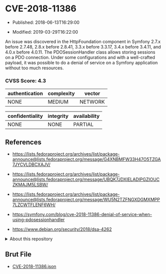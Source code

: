 # CVE-2018-11386

- Published: 2018-06-13T16:29:00

- Modified: 2019-03-29T16:22:00

An issue was discovered in the HttpFoundation component in Symfony 2.7.x before 2.7.48, 2.8.x before 2.8.41, 3.3.x before 3.3.17, 3.4.x before 3.4.11, and 4.0.x before 4.0.11. The PDOSessionHandler class allows storing sessions on a PDO connection. Under some configurations and with a well-crafted payload, it was possible to do a denial of service on a Symfony application without too much resources.

### CVSS Score: **4.3**

| authentication | complexity | vector |
| --- | --- | --- |
| NONE | MEDIUM | NETWORK |

| confidentiality | integrity | availability |
| --- | --- | --- |
| NONE | NONE | PARTIAL |

## References

* https://lists.fedoraproject.org/archives/list/package-announce@lists.fedoraproject.org/message/G4XNBMFW33H47O5TZGA7JYCVLDBCXAJV/

* https://lists.fedoraproject.org/archives/list/package-announce@lists.fedoraproject.org/message/UBQK7JDXIELADIPGZIOUCZKMAJM5LSBW/

* https://lists.fedoraproject.org/archives/list/package-announce@lists.fedoraproject.org/message/WU5N2TZFNGXDGMXMPP7LZCWTFLENF6WH/

* https://symfony.com/blog/cve-2018-11386-denial-of-service-when-using-pdosessionhandler

* https://www.debian.org/security/2018/dsa-4262

<details>
<summary>About this repository</summary> 

  This repository is part of the project [Live Hack CVE](https://github.com/Live-Hack-CVE). Main website can be found [www.live-hack.org](https://www.live-hack.org) 
  
  Made by [Sn0wAlice](https://github.com/Sn0wAlice) for the people that care about security and need to have a feed of the latest CVEs. Hope you enjoy it, don't forget to star the repo and follow me on [Twitter](https://twitter.com/Sn0wAlice) and [Github](https://github.com/Sn0wAlice). And that is my [personnal website](https://www.alice-snow.me/)

  - [Home Page](https://github.com/Live-Hack-CVE)
  - [Framework](https://github.com/Live-Hack-CVE/cve-framework)
  - [CVE database](https://github.com/Live-Hack-CVE/full_database)
  - [Changelog](https://github.com/Live-Hack-CVE/Changelog)
</details>

## Brut File

* [CVE-2018-11386.json](https://raw.githubusercontent.com/Live-Hack-CVE/full_database/main/cves/2018/CVE-2018-11386.json)

